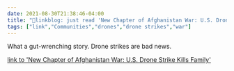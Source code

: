 ```yaml
---
date: 2021-08-30T21:38:46-04:00
title: "🔗linkblog: just read 'New Chapter of Afghanistan War: U.S. Drone Strike Kills Family'"
tags: ["link","Communities","drones","drone strikes","war"]
---
```

What a gut-wrenching story. Drone strikes are bad news.
 
[link to 'New Chapter of Afghanistan War: U.S. Drone Strike Kills Family'](https://theintercept.com/2021/08/30/drone-kabul-afghanistan-civilian-casualties-children/)
